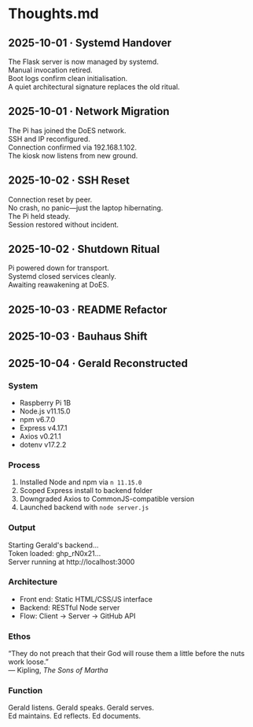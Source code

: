 # Thoughts.md

## 2025-10-01 · Systemd Handover

The Flask server is now managed by systemd.  
Manual invocation retired.  
Boot logs confirm clean initialisation.  
A quiet architectural signature replaces the old ritual.

## 2025-10-01 · Network Migration

The Pi has joined the DoES network.  
SSH and IP reconfigured.  
Connection confirmed via 192.168.1.102.  
The kiosk now listens from new ground.

## 2025-10-02 · SSH Reset

Connection reset by peer.  
No crash, no panic—just the laptop hibernating.  
The Pi held steady.  
Session restored without incident.

## 2025-10-02 · Shutdown Ritual

Pi powered down for transport.  
Systemd closed services cleanly.  
Awaiting reawakening at DoES.

## 2025-10-03 · README Refactor

## 2025-10-03 · Bauhaus Shift

## 2025-10-04 · Gerald Reconstructed

### System
- Raspberry Pi 1B
- Node.js v11.15.0
- npm v6.7.0
- Express v4.17.1
- Axios v0.21.1
- dotenv v17.2.2

### Process
1. Installed Node and npm via `n 11.15.0`
2. Scoped Express install to backend folder
3. Downgraded Axios to CommonJS-compatible version
4. Launched backend with `node server.js`

### Output
Starting Gerald's backend...  
Token loaded: ghp_rN0x21...  
Server running at http://localhost:3000

### Architecture
- Front end: Static HTML/CSS/JS interface
- Backend: RESTful Node server
- Flow: Client → Server → GitHub API

### Ethos
“They do not preach that their God will rouse them a little before the nuts work loose.”  
— Kipling, *The Sons of Martha*

### Function
Gerald listens. Gerald speaks. Gerald serves.  
Ed maintains. Ed reflects. Ed documents.
